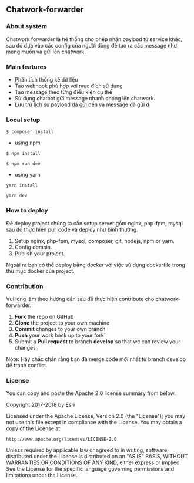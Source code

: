 ## Chatwork-forwarder

### About system
Chatwork forwarder là hệ thống cho phép nhận payload từ service khác, sau đó dựa vào các config của
người dùng để tạo ra các message như mong muốn và gửi lên chatwork.

### Main features
* Phân tích thống kê dữ liệu 
* Tạo webhook phù hợp với mục đích sử dụng 
* Tạo message theo từng điều kiện cụ thể 
* Sử dụng chatbot gửi message nhanh chóng lên chatwork.
* Lưu trữ lịch sử payload đã gửi đến và message đã gửi đi

### Local setup 
`$ composer install` 

* using npm

`$ npm install`

`$ npm run dev`

* using yarn

`yarn install`

`yarn dev`

### How to deploy
Để deploy project chúng ta cần setup server gồm nginx, php-fpm, mysql sau đó thực hiện pull code và deploy như bình thường.
1. Setup nginx, php-fpm, mysql, composer, git, nodejs, npm or yarn.
2. Config domain.
3. Publish your project.

Ngoài ra bạn có thể deploy bằng docker với việc sử dụng dockerfile trong thư mục docker của project.

### Contribution
Vui lòng làm theo hướng dẫn sau để thực hiện contribute cho chatwork-forwarder.
1. **Fork** the repo on GitHub
2. **Clone** the project to your own machine
3. **Commit** changes to your own branch
4. **Push** your work back up to your fork`
5. Submit a **Pull request** to branch **develop** so that we can review your changes

Note: Hãy chắc chắn rằng bạn đã merge code mới nhất từ branch develop để tránh conflict.
### License
You can copy and paste the Apache 2.0 license summary from below.

 Copyright 2017-2018 by Esri
 
 Licensed under the Apache License, Version 2.0 (the "License");
 you may not use this file except in compliance with the License.
 You may obtain a copy of the License at
 
    http://www.apache.org/licenses/LICENSE-2.0
 
 Unless required by applicable law or agreed to in writing, software
 distributed under the License is distributed on an "AS IS" BASIS,
 WITHOUT WARRANTIES OR CONDITIONS OF ANY KIND, either express or implied.
 See the License for the specific language governing permissions and
 limitations under the License.
